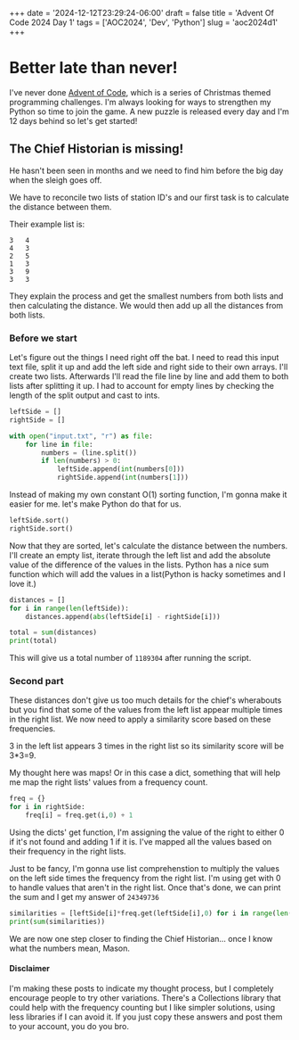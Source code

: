 +++
date = '2024-12-12T23:29:24-06:00'
draft = false
title = 'Advent Of Code 2024 Day 1'
tags = ['AOC2024', 'Dev', 'Python']
slug = 'aoc2024d1'
+++

# Better late than never!

I've never done [Advent of Code](https://adventofcode.com/), which is a series of Christmas themed programming challenges. I'm always looking for ways to strengthen my Python so time to join the game. 
A new puzzle is released every day and I'm 12 days behind so let's get started!

## The Chief Historian is missing! 

He hasn't been seen in months and we need to find him before the big day when the sleigh goes off.

We have to reconcile two lists of station ID's and our first task is to calculate the distance between them.

Their example list is:

```
3   4
4   3
2   5
1   3
3   9
3   3
```

They explain the process and get the smallest numbers from both lists and then calculating the distance. We would then add up all the distances from both lists.

### Before we start

Let's figure out the things I need right off the bat. I need to read this input text file, split it up and add the left side and right side to their own arrays. I'll create two lists.
Afterwards I'll read the file line by line and add them to both lists after splitting it up. I had to account for empty lines by checking the length of the split output and cast to ints.

```python
leftSide = []
rightSide = []

with open("input.txt", "r") as file:
    for line in file:
        numbers = (line.split())
        if len(numbers) > 0:
            leftSide.append(int(numbers[0]))
            rightSide.append(int(numbers[1]))
```

Instead of making my own constant O(1) sorting function, I'm gonna make it easier for me. let's make Python do that for us.

```python
leftSide.sort()
rightSide.sort()
```

Now that they are sorted, let's calculate the distance between the numbers. I'll create an empty list, iterate through the left list and add the absolute value of the difference of the values in the lists. Python has a nice sum function which will add the values in a list(Python is hacky sometimes and I love it.)

```python
distances = []
for i in range(len(leftSide)):
    distances.append(abs(leftSide[i] - rightSide[i]))

total = sum(distances)
print(total)
```

This will give us a total number of `1189304` after running the script. 


### Second part

These distances don't give us too much details for the chief's wherabouts but you find that some of the values from the left list appear multiple times in the right list. We now need to apply a similarity score based on these frequencies.

3 in the left list appears 3 times in the right list so its similarity score will be 3*3=9. 

My thought here was maps! Or in this case a dict, something that will help me map the right lists' values from a frequency count.

```python
freq = {}
for i in rightSide:
    freq[i] = freq.get(i,0) + 1
```

Using the dicts' get function, I'm assigning the value of the right to either 0 if it's not found and adding 1 if it is. I've mapped all the values based on their frequency in the right lists.

Just to be fancy, I'm gonna use list comprehenstion to multiply the values on the left side times the frequency from the right list. I'm using get with 0 to handle values that aren't in the right list. Once that's done, we can print the sum and I get my answer of `24349736`

```python
similarities = [leftSide[i]*freq.get(leftSide[i],0) for i in range(len(leftSide))]
print(sum(similarities))
```

We are now one step closer to finding the Chief Historian... once I know what the numbers mean, Mason. 

#### Disclaimer

I'm making these posts to indicate my thought process, but I completely encourage people to try other variations. There's a Collections library that could help with the frequency counting but I like simpler solutions, using less libraries if I can avoid it. If you just copy these answers and post them to your account, you do you bro. 
